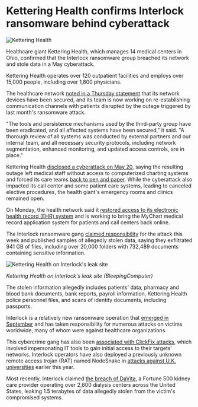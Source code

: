 # Kettering Health confirms Interlock ransomware behind cyberattack

![Kettering Health](https://www.bleepstatic.com/content/hl-images/2025/06/06/Kettering_Health.jpg)

Healthcare giant Kettering Health, which manages 14 medical centers in Ohio, confirmed that the Interlock ransomware group breached its network and stole data in a May cyberattack.

Kettering Health operates over 120 outpatient facilities and employs over 15,000 people, including over 1,800 physicians.

The healthcare network [noted in a Thursday statement](https://ketteringhealth.org/system-wide-technology-outage/#h-statement-on-technology-outage-and-recovery-progress-june-5th-2025-1-20-p-m) that its network devices have been secured, and its team is now working on re-establishing communication channels with patients disrupted by the outage triggered by last month's ransomware attack.

"The tools and persistence mechanisms used by the third-party group have been eradicated, and all affected systems have been secured," it said. "A thorough review of all systems was conducted by external partners and our internal team, and all necessary security protocols, including network segmentation, enhanced monitoring, and updated access controls, are in place."

Kettering Health [disclosed a cyberattack on May 20](https://www.bleepingcomputer.com/news/security/kettering-health-hit-by-system-wide-outage-after-ransomware-attack/), saying the resulting outage left medical staff without access to computerized charting systems and forced its care teams [back to pen and paper](https://www.facebook.com/reel/1283484496723432). While the cyberattack also impacted its call center and some patient care systems, leading to canceled elective procedures, the health giant's emergency rooms and clinics remained open.

On Monday, the health network said it [restored access to its electronic health record (EHR) system](http://ketteringhealth.org/system-wide-technology-outage/) and is working to bring the MyChart medical record application system for patients and call centers back online.

The Interlock ransomware gang [claimed responsibility](https://www.bleepingcomputer.com/news/security/interlock-ransomware-claims-kettering-health-breach-leaks-stolen-data/) for the attack this week and published samples of allegedly stolen data, saying they exfiltrated 941 GB of files, including over 20,000 folders with 732,489 documents containing sensitive information.

![Kettering Health on Interlock's leak site](https://www.bleepstatic.com/images/news/u/1109292/2025/Kettering_Health_Interlock.jpg)

_Kettering Health on Interlock's leak site (BleepingComputer)_

The stolen information allegedly includes patients' data, pharmacy and blood bank documents, bank reports, payroll information, Kettering Health police personnel files, and scans of identity documents, including passports.

Interlock is a relatively new ransomware operation that [emerged in September](https://www.bleepingcomputer.com/news/security/meet-interlock-the-new-ransomware-targeting-freebsd-servers/) and has taken responsibility for numerous attacks on victims worldwide, many of whom were against healthcare organizations.

This cybercrime gang has also been [associated with ClickFix attacks](https://www.bleepingcomputer.com/news/security/interlock-ransomware-gang-pushes-fake-it-tools-in-clickfix-attacks/), which involved impersonating IT tools to gain initial access to their targets' networks. Interlock operators have also deployed a previously unknown remote access trojan (RAT) named NodeSnake in [attacks against U.K. universities](https://www.bleepingcomputer.com/news/security/interlock-ransomware-gang-deploys-new-nodesnake-rat-on-universities/) earlier this year.

Most recently, Interlock claimed [the breach of DaVita](https://www.bleepingcomputer.com/news/security/interlock-ransomware-claims-davita-attack-leaks-stolen-data/), a Fortune 500 kidney care provider operating over 2,600 dialysis centers across the United States, leaking 1.5 terabytes of data allegedly stolen from the victim's compromised systems.